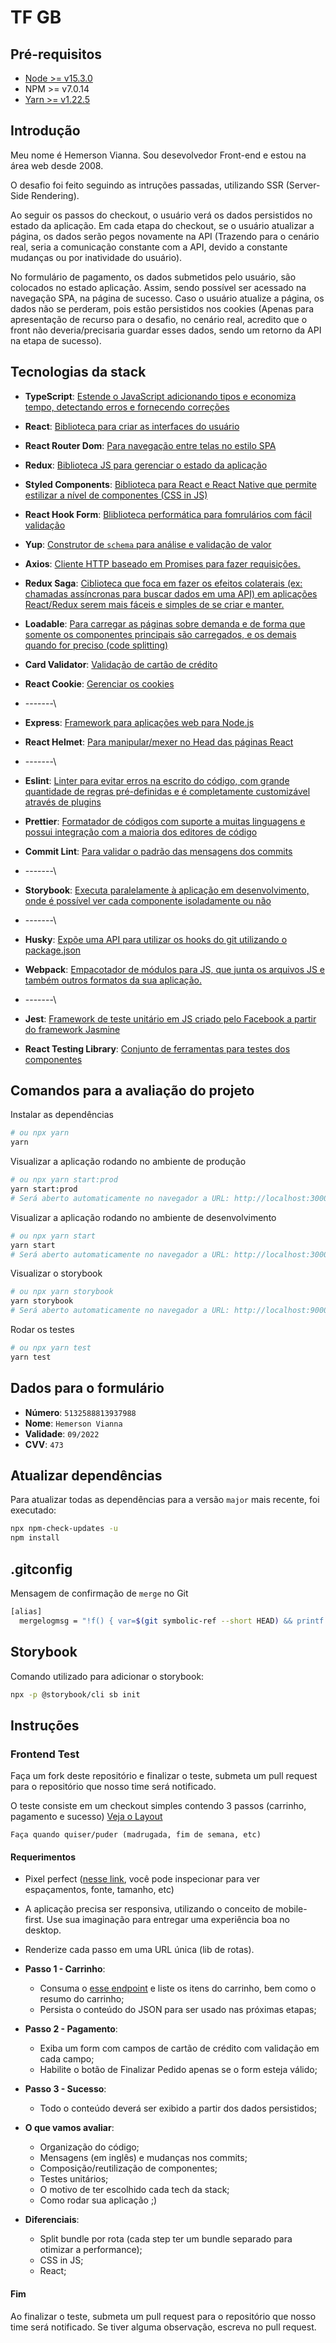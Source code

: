 # TF GB

## Pré-requisitos

- [Node >= v15.3.0](https://nodejs.org/en/)
- NPM >= v7.0.14
- [Yarn >= v1.22.5](https://yarnpkg.com/en/docs/install#linux-tab)

## Introdução

Meu nome é Hemerson Vianna. Sou desevolvedor Front-end e estou na área web desde 2008.

O desafio foi feito seguindo as intruções passadas, utilizando SSR (Server-Side Rendering).

Ao seguir os passos do checkout, o usuário verá os dados persistidos no estado da aplicação. Em cada etapa do checkout, se o usuário atualizar a página, os dados serão pegos novamente na API (Trazendo para o cenário real, seria a comunicação constante com a API, devido a constante mudanças ou por inatividade do usuário).

No formulário de pagamento, os dados submetidos pelo usuário, são colocados no estado aplicação. Assim, sendo possível ser acessado na navegação SPA, na página de sucesso. Caso o usuário atualize a página, os dados não se perderam, pois estão persistidos nos cookies (Apenas para apresentação de recurso para o desafio, no cenário real, acredito que o front não deveria/precisaria guardar esses dados, sendo um retorno da API na etapa de sucesso).

## Tecnologias da stack

- **TypeScript**: [Estende o JavaScript adicionando tipos e economiza tempo, detectando erros e fornecendo correções](https://www.typescriptlang.org/pt/)

- **React**: [Biblioteca para criar as interfaces do usuário](https://pt-br.reactjs.org/)
- **React Router Dom**: [Para navegação entre telas no estilo SPA](https://reactrouter.com/web/guides/quick-start)
- **Redux**: [Biblioteca JS para gerenciar o estado da aplicação](https://redux.js.org/)
- **Styled Components**: [Biblioteca para React e React Native que permite estilizar a nível de componentes (CSS in JS)](https://styled-components.com/)
- **React Hook Form**: [Bliblioteca performática para fomrulários com fácil validação](https://react-hook-form.com/)
- **Yup**: [Construtor de `schema` para análise e validação de valor](https://github.com/jquense/yup)
- **Axios**: [Cliente HTTP baseado em Promises para fazer requisições.](https://github.com/axios/axios)
- **Redux Saga**: [Ciblioteca que foca em fazer os efeitos colaterais (ex: chamadas assíncronas para buscar dados em uma API) em aplicações React/Redux serem mais fáceis e simples de se criar e manter.](https://redux-saga.js.org/)
- **Loadable**: [Para carregar as páginas sobre demanda e de forma que somente os componentes principais são carregados, e os demais quando for preciso (code splitting)](https://loadable-components.com/)
- **Card Validator**: [Validação de cartão de crédito](https://github.com/braintree/card-validator)
- **React Cookie**: [Gerenciar os cookies](https://github.com/reactivestack/cookies)
- \-\-\-\-\-\-\-\
- **Express**: [Framework para aplicações web para Node.js](https://expressjs.com/pt-br/)
- **React Helmet**: [Para manipular/mexer no Head das páginas React](https://github.com/nfl/react-helmet)
- \-\-\-\-\-\-\-\
- **Eslint**: [Linter para evitar erros na escrito do código, com grande quantidade de regras pré-definidas e é completamente customizável através de plugins](https://eslint.org/)
- **Prettier**: [Formatador de códigos com suporte a muitas linguagens e possui integração com a maioria dos editores de código](https://prettier.io/)
- **Commit Lint**: [Para validar o padrão das mensagens dos commits](https://commitlint.js.org/#/)
- \-\-\-\-\-\-\-\
- **Storybook**: [Executa paralelamente à aplicação em desenvolvimento, onde é possível ver cada componente isoladamente ou não](https://storybook.js.org/)
- \-\-\-\-\-\-\-\
- **Husky**: [Expõe uma API para utilizar os hooks do git utilizando o package.json](https://typicode.github.io/husky/#/)
- **Webpack**: [Empacotador de módulos para JS, que junta os arquivos JS e também outros formatos da sua aplicação.](https://webpack.js.org/)
- \-\-\-\-\-\-\-\
- **Jest**: [Framework de teste unitário em JS criado pelo Facebook a partir do framework Jasmine](https://jestjs.io/)
- **React Testing Library**: [Conjunto de ferramentas para testes dos componentes](https://testing-library.com/docs/react-testing-library/intro/)

## Comandos para a avaliação do projeto

Instalar as dependências

```bash
# ou npx yarn
yarn
```

Visualizar a aplicação rodando no ambiente de produção

```bash
# ou npx yarn start:prod
yarn start:prod
# Será aberto automaticamente no navegador a URL: http://localhost:3000/carrinho/5b15c4923100004a006f3c07
```

Visualizar a aplicação rodando no ambiente de desenvolvimento

```bash
# ou npx yarn start
yarn start
# Será aberto automaticamente no navegador a URL: http://localhost:3000/carrinho/5b15c4923100004a006f3c07
```

Visualizar o storybook

```bash
# ou npx yarn storybook
yarn storybook
# Será aberto automaticamente no navegador a URL: http://localhost:9000
```

Rodar os testes

```bash
# ou npx yarn test
yarn test
```

## Dados para o formulário

- **Número**: `5132588813937988`
- **Nome**: `Hemerson Vianna`
- **Validade**: `09/2022`
- **CVV**: `473`

## Atualizar dependências

Para atualizar todas as dependências para a versão `major` mais recente, foi executado:

```bash
npx npm-check-updates -u
npm install
```

## .gitconfig

Mensagem de confirmação de `merge` no Git

```bash
[alias]
  mergelogmsg = "!f() { var=$(git symbolic-ref --short HEAD) && printf 'Merge branch %s into %s\n\n::SUMMARY::\nBranch %s commits:\n' $1 $var $1 > temp_merge_msg && git log --format=format:'%s' $var..$1 >> temp_merge_msg && printf '\n\nBranch %s commits:\n' $var >> temp_merge_msg && git log --format=format:'%s' $1..$var >> temp_merge_msg && printf '\n\n* * * * * * * * * * * * * * * * * * * * * * * * *\n::DETAILS::\n' >> temp_merge_msg && git log --left-right $var...$1 >> temp_merge_msg && git merge --no-ff --no-commit $1 && git commit -eF temp_merge_msg; rm -f temp_merge_msg;}; f"
```

## Storybook

Comando utilizado para adicionar o storybook:

```bash
npx -p @storybook/cli sb init
```

## Instruções

### Frontend Test

Faça um fork deste repositório e finalizar o teste, submeta um pull request para o repositório que nosso time será notificado.

O teste consiste em um checkout simples contendo 3 passos (carrinho, pagamento e sucesso) [Veja o Layout](https://projects.invisionapp.com/prototype/font-test-cji0j0khf005c1t0132358e8k)

`Faça quando quiser/puder (madrugada, fim de semana, etc)`

#### Requerimentos

- Pixel perfect ([nesse link](https://projects.invisionapp.com/prototype/font-test-cji0j0khf005c1t0132358e8k), você pode inspecionar para ver espaçamentos, fonte, tamanho, etc)
- A aplicação precisa ser responsiva, utilizando o conceito de mobile-first. Use sua imaginação para entregar uma experiência boa no desktop.
- Renderize cada passo em uma URL única (lib de rotas).

- **Passo 1 - Carrinho**:

  - Consuma o [esse endpoint](http://www.mocky.io/v2/5b15c4923100004a006f3c07) e liste os itens do carrinho, bem como o resumo do carrinho;
  - Persista o conteúdo do JSON para ser usado nas próximas etapas;

- **Passo 2 - Pagamento**:

  - Exiba um form com campos de cartão de crédito com validação em cada campo;
  - Habilite o botão de Finalizar Pedido apenas se o form esteja válido;

- **Passo 3 - Sucesso**:
  - Todo o conteúdo deverá ser exibido a partir dos dados persistidos;
- **O que vamos avaliar**:

  - Organização do código;
  - Mensagens (em inglês) e mudanças nos commits;
  - Composição/reutilização de componentes;
  - Testes unitários;
  - O motivo de ter escolhido cada tech da stack;
  - Como rodar sua aplicação ;)

- **Diferenciais**:
  - Split bundle por rota (cada step ter um bundle separado para otimizar a performance);
  - CSS in JS;
  - React;

#### Fim

Ao finalizar o teste, submeta um pull request para o repositório que nosso time será notificado. Se tiver alguma observação, escreva no pull request.
